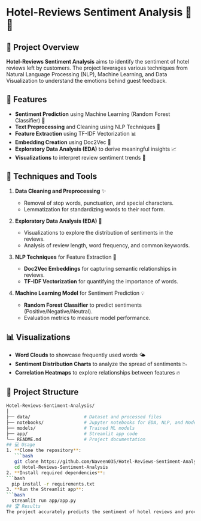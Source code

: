 # Hotel-Reviews Sentiment Analysis 🌟🏨

## 📖 Project Overview
**Hotel-Reviews Sentiment Analysis** aims to identify the sentiment of hotel reviews left by customers. The project leverages various techniques from Natural Language Processing (NLP), Machine Learning, and Data Visualization to understand the emotions behind guest feedback. 

## 🚀 Features
- **Sentiment Prediction** using Machine Learning (Random Forest Classifier) 🌲
- **Text Preprocessing** and Cleaning using NLP Techniques 📝
- **Feature Extraction** using TF-IDF Vectorization 📊
- **Embedding Creation** using Doc2Vec 🧠
- **Exploratory Data Analysis (EDA)** to derive meaningful insights 📈
- **Visualizations** to interpret review sentiment trends 🎨

## 🔧 Techniques and Tools
1. **Data Cleaning and Preprocessing** ✨
   - Removal of stop words, punctuation, and special characters.
   - Lemmatization for standardizing words to their root form.

2. **Exploratory Data Analysis (EDA)** 🧐
   - Visualizations to explore the distribution of sentiments in the reviews.
   - Analysis of review length, word frequency, and common keywords.

3. **NLP Techniques** for Feature Extraction 🧰
   - **Doc2Vec Embeddings** for capturing semantic relationships in reviews.
   - **TF-IDF Vectorization** for quantifying the importance of words.

4. **Machine Learning Model** for Sentiment Prediction 💡
   - **Random Forest Classifier** to predict sentiments (Positive/Negative/Neutral).
   - Evaluation metrics to measure model performance.

## 📊 Visualizations
- **Word Clouds** to showcase frequently used words 🌤️
- **Sentiment Distribution Charts** to analyze the spread of sentiments 📉
- **Correlation Heatmaps** to explore relationships between features 🔥

## 📂 Project Structure
```bash
Hotel-Reviews-Sentiment-Analysis/
│
├── data/                    # Dataset and processed files
├── notebooks/               # Jupyter notebooks for EDA, NLP, and Modeling
├── models/                  # Trained ML models
├── app/                     # Streamlit app code
└── README.md                # Project documentation
## 💻 Usage
1. **Clone the repository**:
   ```bash
   git clone https://github.com/Naveen035/Hotel-Reviews-Sentiment-Analysis.git
   cd Hotel-Reviews-Sentiment-Analysis
2. **Install required dependencies**:
```bash
  pip install -r requirements.txt
3. **Run the Streamlit app**:
```bash
  streamlit run app/app.py
## 🏆 Results
The project accurately predicts the sentiment of hotel reviews and provides valuable insights into customer feedback patterns. Visualizations help in understanding sentiment trends and identifying key words and phrases in guest reviews.
